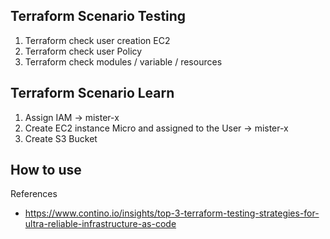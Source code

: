 ## Terraform Scenario Testing

1. Terraform check user creation EC2
2. Terraform check user Policy
3. Terraform check modules / variable / resources


## Terraform Scenario Learn
1. Assign IAM -> mister-x
2. Create EC2 instance Micro and assigned to the User -> mister-x
3. Create S3 Bucket

## How to use


References
- https://www.contino.io/insights/top-3-terraform-testing-strategies-for-ultra-reliable-infrastructure-as-code